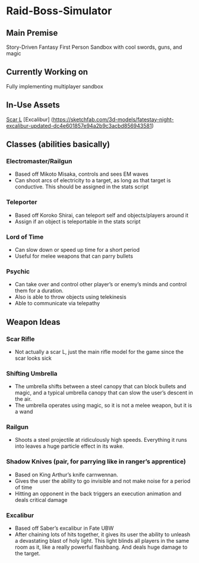 # Raid-Boss-Simulator

## Main Premise
Story-Driven Fantasy First Person Sandbox with cool swords, guns, and magic

## Currently Working on
Fully implementing multiplayer sandbox

## In-Use Assets
[Scar L](https://www.cgtrader.com/free-3d-models/military/gun/scar-l-01574b59-91cf-4a67-902c-fe52300fff9d)
[Excalibur] (https://sketchfab.com/3d-models/fatestay-night-excalibur-updated-dc4e601857e94a2b9c3acbd856943581)

## Classes (abilities basically)
### Electromaster/Railgun
* Based off Mikoto Misaka, controls and sees EM waves
* Can shoot arcs of electricity to a target, as long as that target is conductive. This should be assigned in the stats script
### Teleporter
* Based off Koroko Shirai, can teleport self and objects/players around it
* Assign if an object is teleportable in the stats script
### Lord of Time
* Can slow down or speed up time for a short period
* Useful for melee weapons that can parry bullets
### Psychic
* Can take over and control other player’s or enemy’s minds and control them for a duration.
* Also is able to throw objects using telekinesis
* Able to communicate via telepathy

## Weapon Ideas
### Scar Rifle
* Not actually a scar L, just the main rifle model for the game since the scar looks sick
### Shifting Umbrella
* The umbrella shifts between a steel canopy that can block bullets and magic, and a typical umbrella canopy that can slow the user’s descent in the air.
* The umbrella operates using magic, so it is not a melee weapon, but it is a wand
### Railgun
* Shoots a steel projectile at ridiculously high speeds. Everything it runs into leaves a huge particle effect in its wake.
### Shadow Knives (pair, for parrying like in ranger’s apprentice)
* Based on King Arthur’s knife carnwennan.
* Gives the user the ability to go invisible and not make noise for a period of time
* Hitting an opponent in the back triggers an execution animation and deals critical damage
### Excalibur
* Based off Saber’s excalibur in Fate UBW
* After chaining lots of hits together, it gives its user the ability to unleash a devastating blast of holy light. This light blinds all players in the same room as it, like a really powerful flashbang. And deals huge damage to the target.